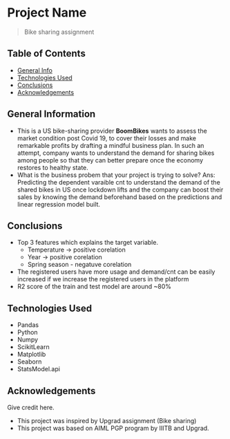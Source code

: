 # Project Name
> Bike sharing assignment


## Table of Contents
* [General Info](#general-information)
* [Technologies Used](#technologies-used)
* [Conclusions](#conclusions)
* [Acknowledgements](#acknowledgements)

<!-- You can include any other section that is pertinent to your problem -->

## General Information
- This is a US bike-sharing provider **BoomBikes** wants to assess the market condition post Covid 19, to cover their losses and make remarkable profits by drafting a mindful business plan. In such an attempt, company wants to understand the demand for sharing bikes among people so that they can better prepare once the economy restores to healthy state.
- What is the business probem that your project is trying to solve?
Ans: Predicting the dependent varaible cnt to understand the demand of the shared bikes in US once lockdown lifts and the company can boost their sales by knowing the demand beforehand based on the predictions and linear regression model built.

<!-- You don't have to answer all the questions - just the ones relevant to your project. -->

## Conclusions
- Top 3 features which explains the target variable.
    - Temperature -> positive corelation
    - Year -> positive corelation
    - Spring season - negatuve corelation
- The registered users have more usage and demand/cnt can be easily increased if we increase the registered users in the platform
- R2 score of the train and test model are around ~80%

<!-- You don't have to answer all the questions - just the ones relevant to your project. -->


## Technologies Used
- Pandas
- Python
- Numpy
- ScikitLearn
- Matplotlib
- Seaborn
- StatsModel.api

<!-- As the libraries versions keep on changing, it is recommended to mention the version of library used in this project -->

## Acknowledgements
Give credit here.
- This project was inspired by Upgrad assignment (Bike sharing)
- This project was based on AIML PGP program by IIITB and Upgrad.


<!-- Optional -->
<!-- ## License -->
<!-- This project is open source and available under the [... License](). -->

<!-- You don't have to include all sections - just the one's relevant to your project -->